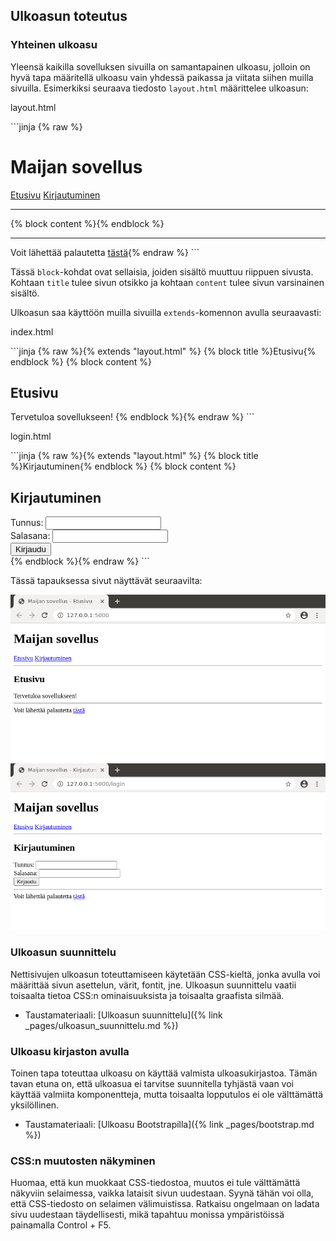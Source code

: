 ## Ulkoasun toteutus

### Yhteinen ulkoasu

Yleensä kaikilla sovelluksen sivuilla on samantapainen ulkoasu, jolloin on hyvä tapa määritellä ulkoasu vain yhdessä paikassa ja viitata siihen muilla sivuilla. Esimerkiksi seuraava tiedosto `layout.html` määrittelee ulkoasun:

<p class="code-title">layout.html</p>
```jinja
{% raw %}<!doctype html>
<title>Maijan sovellus - {% block title %}{% endblock %}</title>
<h1>Maijan sovellus</h1>
<a href="/">Etusivu</a>
<a href="/login">Kirjautuminen</a>
<hr>
{% block content %}{% endblock %}
<hr>
Voit lähettää palautetta <a href="#">tästä</a>{% endraw %}
```

Tässä `block`-kohdat ovat sellaisia, joiden sisältö muuttuu riippuen sivusta. Kohtaan `title` tulee sivun otsikko ja kohtaan `content` tulee sivun varsinainen sisältö.

Ulkoasun saa käyttöön muilla sivuilla `extends`-komennon avulla seuraavasti:

<p class="code-title">index.html</p>
```jinja
{% raw %}{% extends "layout.html" %}
{% block title %}Etusivu{% endblock %}
{% block content %}
<h2>Etusivu</h2>
Tervetuloa sovellukseen!
{% endblock %}{% endraw %}
```

<p class="code-title">login.html</p>
```jinja
{% raw %}{% extends "layout.html" %}
{% block title %}Kirjautuminen{% endblock %}
{% block content %}
<h2>Kirjautuminen</h2>
<form action="/login" method="POST">
Tunnus: <input type="text" name="username"> <br>
Salasana: <input type="password" name="password"> <br>
<input type="submit" value="Kirjaudu">
</form>
{% endblock %}{% endraw %}
```

Tässä tapauksessa sivut näyttävät seuraavilta:

<img class="screenshot" src="img/pohja1.png">

<img class="screenshot" src="img/pohja2.png">

### Ulkoasun suunnittelu

Nettisivujen ulkoasun toteuttamiseen käytetään CSS-kieltä, jonka avulla voi määrittää sivun asettelun, värit, fontit, jne. Ulkoasun suunnittelu vaatii toisaalta tietoa CSS:n ominaisuuksista ja toisaalta graafista silmää.

* Taustamateriaali: [Ulkoasun suunnittelu]({% link _pages/ulkoasun_suunnittelu.md %})

### Ulkoasu kirjaston avulla

Toinen tapa toteuttaa ulkoasu on käyttää valmista ulkoasukirjastoa. Tämän tavan etuna on, että ulkoasua ei tarvitse suunnitella tyhjästä vaan voi käyttää valmiita komponentteja, mutta toisaalta lopputulos ei ole välttämättä yksilöllinen.

* Taustamateriaali: [Ulkoasu Bootstrapilla]({% link _pages/bootstrap.md %})

### CSS:n muutosten näkyminen

Huomaa, että kun muokkaat CSS-tiedostoa, muutos ei tule välttämättä näkyviin selaimessa, vaikka lataisit sivun uudestaan. Syynä tähän voi olla, että CSS-tiedosto on selaimen välimuistissa. Ratkaisu ongelmaan on ladata sivu uudestaan täydellisesti, mikä tapahtuu monissa ympäristöissä painamalla Control + F5.
